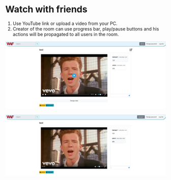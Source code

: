 # Watch with friends

1) Use YouTube link or upload a video from your PC.
2) Creator of the room can use progress bar, play/pause buttons and his actions
will be propagated to all users in the room.

![Screenshot1](readme_images/screenshot1.png)

![Screenshot2](readme_images/screenshot2.png)
